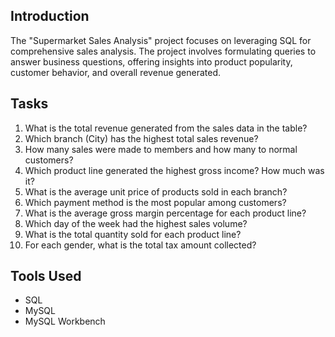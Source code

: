 ## Introduction
The "Supermarket Sales Analysis" project focuses on leveraging SQL for comprehensive sales analysis. The project involves formulating queries to answer business questions, offering insights into product popularity, customer behavior, and overall revenue generated.

## Tasks
1. What is the total revenue generated from the sales data in the table?
2. Which branch (City) has the highest total sales revenue?
3. How many sales were made to members and how many to normal customers?
4. Which product line generated the highest gross income? How much was it?
5. What is the average unit price of products sold in each branch?
6. Which payment method is the most popular among customers?
7. What is the average gross margin percentage for each product line?
8. Which day of the week had the highest sales volume?
9. What is the total quantity sold for each product line?
10. For each gender, what is the total tax amount collected?

## Tools Used
- SQL
- MySQL
- MySQL Workbench
